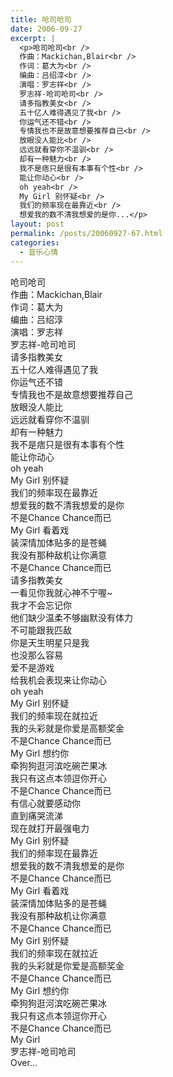 ```yaml
---
title: 呛司呛司
date: 2006-09-27
excerpt: |
  <p>呛司呛司<br />
  作曲：Mackichan,Blair<br />
  作词：葛大为<br />
  编曲：吕绍淳<br />
  演唱：罗志祥<br />
  罗志祥-呛司呛司<br />
  请多指教美女<br />
  五十亿人难得遇见了我<br />
  你运气还不错<br />
  专情我也不是故意想要推荐自己<br />
  放眼没人能比<br />
  远远就看穿你不温驯<br />
  却有一种魅力<br />
  我不是痞只是很有本事有个性<br />
  能让你动心<br />
  oh yeah<br />
  My Girl 别怀疑<br />
  我们的频率现在最靠近<br />
  想爱我的数不清我想爱的是你...</p>
layout: post
permalink: /posts/20060927-67.html
categories:
  - 音乐心情
---
```

呛司呛司  
作曲：Mackichan,Blair  
作词：葛大为  
编曲：吕绍淳  
演唱：罗志祥  
罗志祥-呛司呛司  
请多指教美女  
五十亿人难得遇见了我  
你运气还不错  
专情我也不是故意想要推荐自己  
放眼没人能比  
远远就看穿你不温驯  
却有一种魅力  
我不是痞只是很有本事有个性  
能让你动心  
oh yeah  
My Girl 别怀疑  
我们的频率现在最靠近  
想爱我的数不清我想爱的是你  
不是Chance Chance而已  
My Girl 看着戏  
装深情加体贴多的是苍蝇  
我没有那种敌机让你满意  
不是Chance Chance而已  
请多指教美女  
一看见你我就心神不宁喔~  
我才不会忘记你  
他们缺少温柔不够幽默没有体力  
不可能跟我匹敌  
你是天生明星只是我  
也没那么容易  
爱不是游戏  
给我机会表现来让你动心  
oh yeah  
My Girl 别怀疑  
我们的频率现在就拉近  
我的头彩就是你爱是高额奖金  
不是Chance Chance而已  
My Girl 想约你  
牵狗狗逛河滨吃碗芒果冰  
我只有这点本领逗你开心  
不是Chance Chance而已  
有信心就要感动你  
直到痛哭流涕  
现在就打开最强电力  
My Girl 别怀疑  
我们的频率现在最靠近  
想爱我的数不清我想爱的是你  
不是Chance Chance而已  
My Girl 看着戏  
装深情加体贴多的是苍蝇  
我没有那种敌机让你满意  
不是Chance Chance而已  
My Girl 别怀疑  
我们的频率现在就拉近  
我的头彩就是你爱是高额奖金  
不是Chance Chance而已  
My Girl 想约你  
牵狗狗逛河滨吃碗芒果冰  
我只有这点本领逗你开心  
不是Chance Chance而已  
My Girl  
罗志祥-呛司呛司  
Over&#8230;